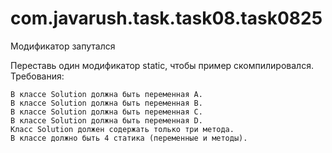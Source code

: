 # com.javarush.task.task08.task0825
Модификатор запутался

Переставь один модификатор static, чтобы пример скомпилировался.
Требования:

    В классе Solution должна быть переменная A.
    В классе Solution должна быть переменная B.
    В классе Solution должна быть переменная C.
    В классе Solution должна быть переменная D.
    Класс Solution должен содержать только три метода.
    В классе должно быть 4 статика (переменные и методы).
